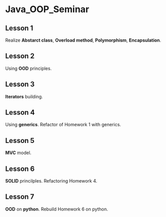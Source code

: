 # Java_OOP_Seminar

## Lesson 1

Realize __Abstarct class__, __Overload method__, __Polymorphism__, __Encapsulation__.

## Lesson 2

Using __OOD__ principles.

## Lesson 3

__Iterators__ building.

## Lesson 4

Using __generics__. Refactor of Homework 1 with generics.

## Lesson 5

__MVC__ model.

## Lesson 6

__SOLID__ princilples. Refactoring Homework 4.

## Lesson 7

__OOD__ on __python__. Rebuild Homework 6 on python.